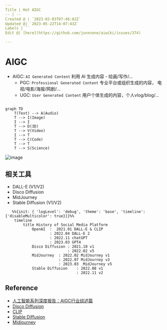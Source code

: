 ```yaml
---
Title | Hot AIGC
-- | --
Created @ | `2023-02-03T07:46:02Z`
Updated @| `2023-05-22T14:07:43Z`
Labels | ``
Edit @| [here](https://github.com/junxnone/aiwiki/issues/374)

---
```

# AIGC

- AIGC: `AI Generated Content` 利用 AI 生成内容 - 绘画/写作/...
  - PGC: `Professional Generated Content` 专业平台或组织生成的内容， 电视/电影/海报/网剧/...
  - UGC: `User Generated Content` 用户个体生成的内容，个人vlog/blog/...


```mermaid

graph TD
    T(Text) --> A(Audio)
    T --> I(Image)
    I --> I
    T --> D(3D)
    T --> V(Video)
    I --> T
    T --> C(Code)
    T --> T
    T --> S(Science)
```


![image](https://user-images.githubusercontent.com/2216970/216766798-c51e4de0-7bca-4b07-899d-e824484ca501.png)


## 相关工具

- DALL-E (V1/V2)
- Disco Diffusion
- MidJourney
- Stable Diffusion (V1/V2)


```mermaid
   %%{init: { 'logLevel': 'debug', 'theme': 'base', 'timeline': {'disableMulticolor': true}}}%%
    timeline
        title History of Social Media Platform
            OpenAI  :  2021.01 DALL-E & CLIP 
                    : 2022.04 DALL-E 2
                    : 2022.11 chatGPT
                    : 2023.03 GPT4
            Disco Diffusion : 2021.10 v1 
                            : 2022.02 v5
            MidJourney  : 2022.02 MidJourney v1 
                        : 2022.07 MidJourney v3
                        : 2023.03  MidJourney v5
            Stable Diffusion    : 2022.08 v1 
                                : 2022.11 v2      
```

## Reference
- [人工智能系列深度报告：AIGC行业综述篇](https://github.com/junxnone/aiwiki/files/11518064/AIGC.pdf)
- [Disco Diffusion](https://github.com/alembics/disco-diffusion)
- [CLIP](https://github.com/openai/CLIP)
- [Stable Diffusion](https://github.com/Stability-AI/stablediffusion)
- [Midjourney](https://www.midjourney.com/home/)
